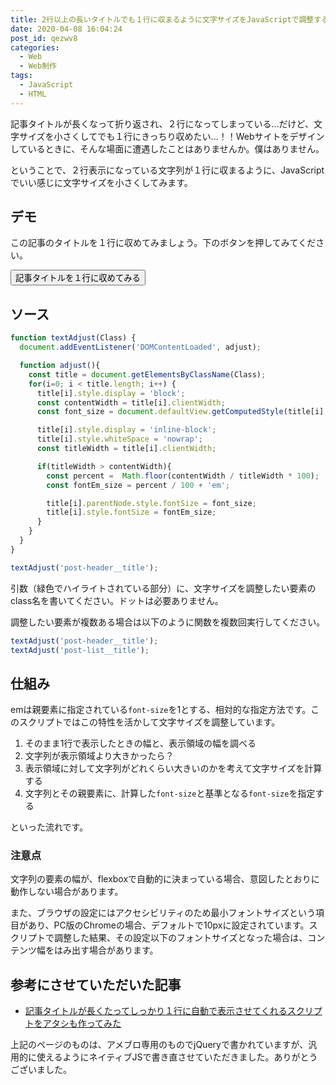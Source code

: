 ```yaml
---
title: 2行以上の長いタイトルでも１行に収まるように文字サイズをJavaScriptで調整する
date: 2020-04-08 16:04:24
post_id: qezwv8
categories:
  - Web
  - Web制作
tags:
  - JavaScript
  - HTML
---
```


記事タイトルが長くなって折り返され、２行になってしまっている...だけど、文字サイズを小さくしてでも１行にきっちり収めたい...！！Webサイトをデザインしているときに、そんな場面に遭遇したことはありませんか。僕はありません。

ということで、２行表示になっている文字列が１行に収まるように、JavaScriptでいい感じに文字サイズを小さくしてみます。

## デモ

この記事のタイトルを１行に収めてみましょう。下のボタンを押してみてください。

<button class="btn" onclick="textAdjust('post__title')">記事タイトルを１行に収めてみる</button>



## ソース

```javascript
function textAdjust(Class) {
  document.addEventListener('DOMContentLoaded', adjust);

  function adjust(){
    const title = document.getElementsByClassName(Class);
    for(i=0; i < title.length; i++) {
      title[i].style.display = 'block';
      const contentWidth = title[i].clientWidth;
      const font_size = document.defaultView.getComputedStyle(title[i], null).fontSize;

      title[i].style.display = 'inline-block';
      title[i].style.whiteSpace = 'nowrap';
      const titleWidth = title[i].clientWidth;

      if(titleWidth > contentWidth){
        const percent =  Math.floor(contentWidth / titleWidth * 100);
        const fontEm_size = percent / 100 + 'em';

        title[i].parentNode.style.fontSize = font_size;
        title[i].style.fontSize = fontEm_size;
      }
    }
  }
}
```

```javascript
textAdjust('post-header__title');
```

引数（緑色でハイライトされている部分）に、文字サイズを調整したい要素のclass名を書いてください。ドットは必要ありません。

調整したい要素が複数ある場合は以下のように関数を複数回実行してください。

```javascript
textAdjust('post-header__title');
textAdjust('post-list__title');
```

## 仕組み

emは親要素に指定されている`font-size`を1とする、相対的な指定方法です。このスクリプトではこの特性を活かして文字サイズを調整しています。

1. そのまま1行で表示したときの幅と、表示領域の幅を調べる
2. 文字列が表示領域より大きかったら？
3. 表示領域に対して文字列がどれくらい大きいのかを考えて文字サイズを計算する
4. 文字列とその親要素に、計算した`font-size`と基準となる`font-size`を指定する

といった流れです。



### 注意点

文字列の要素の幅が、flexboxで自動的に決まっている場合、意図したとおりに動作しない場合があります。

また、ブラウザの設定にはアクセシビリティのため最小フォントサイズという項目があり、PC版のChromeの場合、デフォルトで10pxに設定されています。スクリプトで調整した結果、その設定以下のフォントサイズとなった場合は、コンテンツ幅をはみ出す場合があります。


## 参考にさせていただいた記事

- [記事タイトルが長くたってしっかり１行に自動で表示させてくれるスクリプトをアタシも作ってみた](https://ameblo.jp/gegebax/entry-11450077338.html)

上記のページのものは、アメブロ専用のものでjQueryで書かれていますが、汎用的に使えるようにネイティブJSで書き直させていただきました。ありがとうございました。


<script>
function textAdjust(Class) {
    const title = document.getElementsByClassName(Class);
    for(i=0; i < title.length; i++) {
      title[i].style.display = 'block';
      const contentWidth = title[i].clientWidth;
      const font_size = document.defaultView.getComputedStyle(title[i], null).fontSize;

      title[i].style.display = 'inline-block';
      title[i].style.whiteSpace = 'nowrap';
      const titleWidth = title[i].clientWidth;

      if(titleWidth > contentWidth){
        const percent =  Math.floor(contentWidth / titleWidth * 100);
        const fontEm_size = percent / 100 + 'em';

        title[i].parentNode.style.fontSize = font_size;
        title[i].style.fontSize = fontEm_size;
      }
    }
    document.querySelector('.post__meta').style.fontSize = '14px';
}
</script>

